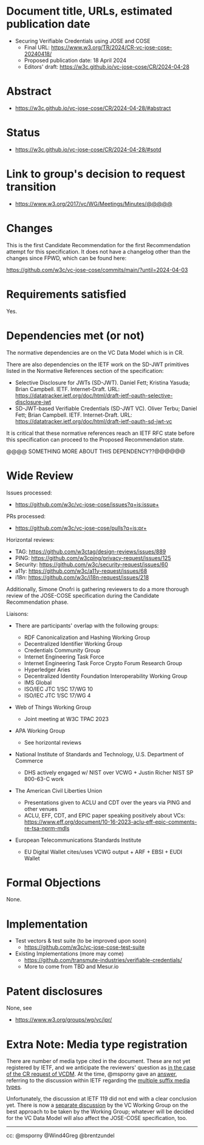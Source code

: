 # Document title, URLs, estimated publication date

- Securing Verifiable Credentials using JOSE and COSE
  - Final URL: https://www.w3.org/TR/2024/CR-vc-jose-cose-20240418/
  - Proposed publication date: 18 April 2024
  - Editors' draft: https://w3c.github.io/vc-jose-cose/CR/2024-04-28

# Abstract

- https://w3c.github.io/vc-jose-cose/CR/2024-04-28/#abstract

# Status

- https://w3c.github.io/vc-jose-cose/CR/2024-04-28/#sotd

# Link to group's decision to request transition

- https://www.w3.org/2017/vc/WG/Meetings/Minutes/@@@@@

# Changes

This is the first Candidate Recommendation for the first Recommendation attempt for this specification. It does not have a changelog other than the changes since FPWD, which can be found here:

https://github.com/w3c/vc-jose-cose/commits/main/?until=2024-04-03

# Requirements satisfied

Yes.

# Dependencies met (or not)

The normative dependencies are on the VC Data Model which is in CR.

There are also dependencies on the IETF work on the SD-JWT primitives listed in the Normative References section of the specification:

* Selective Disclosure for JWTs (SD-JWT). Daniel Fett; Kristina Yasuda; Brian Campbell. IETF. Internet-Draft. URL: https://datatracker.ietf.org/doc/html/draft-ietf-oauth-selective-disclosure-jwt
* SD-JWT-based Verifiable Credentials (SD-JWT VC). Oliver Terbu; Daniel Fett; Brian Campbell. IETF. Internet-Draft. URL: https://datatracker.ietf.org/doc/html/draft-ietf-oauth-sd-jwt-vc

It is critical that these normative references reach an IETF RFC state before this specification can proceed to the Proposed Recommendation state. 

@@@@ SOMETHING MORE ABOUT THIS DEPENDENCY??@@@@@@

# Wide Review

Issues processed:
- https://github.com/w3c/vc-jose-cose/issues?q=is:issue+

PRs processed:
- https://github.com/w3c/vc-jose-cose/pulls?q=is:pr+

Horizontal reviews:
* TAG: https://github.com/w3ctag/design-reviews/issues/889
* PING: https://github.com/w3cping/privacy-request/issues/125
* Security: https://github.com/w3c/security-request/issues/60
* a11y: https://github.com/w3c/a11y-request/issues/68
* i18n: https://github.com/w3c/i18n-request/issues/218

Additionally, Simone Onofri is gathering reviewers to do a more thorough review of the JOSE-COSE specification during the Candidate Recommendation phase.

Liaisons:

* There are participants' overlap with the following groups:

  * RDF Canonicalization and Hashing Working Group
  * Decentralized Identifier Working Group
  * Credentials Community Group
  * Internet Engineering Task Force
  * Internet Engineering Task Force Crypto Forum Research Group
  * Hyperledger Aries
  * Decentralized Identity Foundation Interoperability Working Group
  * IMS Global
  * ISO/IEC JTC 1/SC 17/WG 10
  * ISO/IEC JTC 1/SC 17/WG 4
  
* Web of Things Working Group
  * Joint meeting at W3C TPAC 2023

* APA Working Group
  * See horizontal reviews

* National Institute of Standards and Technology, U.S. Department of Commerce
  * DHS actively engaged w/ NIST over VCWG + Justin Richer NIST SP 800-63-C work

* The American Civil Liberties Union
  * Presentations given to ACLU and CDT over the years via PING and other venues
  * ACLU, EFF, CDT, and EPIC paper speaking positively about VCs:
    https://www.eff.org/document/10-16-2023-aclu-eff-epic-comments-re-tsa-nprm-mdls

* European Telecommunications Standards Institute
  * EU Digital Wallet cites/uses VCWG output + ARF + EBSI + EUDI Wallet

# Formal Objections

None.

# Implementation

* Test vectors & test suite (to be improved upon soon)
  * https://github.com/w3c/vc-jose-cose-test-suite
* Existing Implementations (more may come)
  * https://github.com/transmute-industries/verifiable-credentials/
  * More to come from TBD and Mesur.io

# Patent disclosures

None, see

- https://www.w3.org/groups/wg/vc/ipr/

# Extra Note: Media type registration

There are number of media type cited in the document. These are not yet registered by IETF, 
and we anticipate the reviewers' question as [in the case of the CR request of VCDM](https://github.com/w3c/transitions/issues/587#issuecomment-1900562225).
At the time, @msporny gave an [answer](https://github.com/w3c/transitions/issues/587#issuecomment-1902276576), referring to the
discussion within IETF regarding the [multiple suffix media types](https://datatracker.ietf.org/doc/draft-ietf-mediaman-suffixes/).

Unfortunately, the discussion at IETF 119 did not end with a clear conclusion yet. There is now a [separate discussion](https://github.com/w3c/vc-data-model/issues/1462) 
by the VC Working Group on the best approach to be taken by the Working Group; whatever will be decided for the VC Data Model will also affect the JOSE-COSE specification, too.


---

cc: @msporny @Wind4Greg @brentzundel
